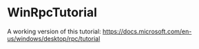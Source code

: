 # WinRpcTutorial
A working version of this tutorial: https://docs.microsoft.com/en-us/windows/desktop/rpc/tutorial
